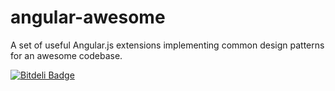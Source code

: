 # angular-awesome

A set of useful Angular.js extensions implementing common design patterns for an awesome codebase.

[![Bitdeli Badge](https://d2weczhvl823v0.cloudfront.net/doshprompt/angular-awesome/trend.png)](https://bitdeli.com/free "Bitdeli Badge")